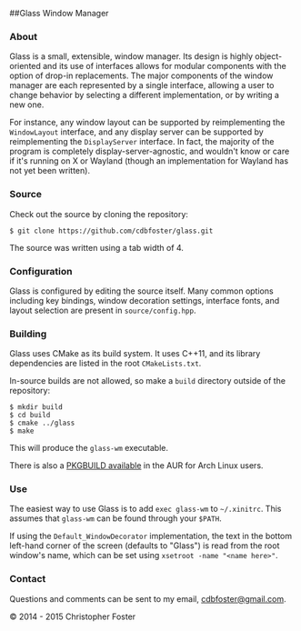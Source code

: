 ##Glass Window Manager

### About
Glass is a small, extensible, window manager.  Its design is highly object-oriented and its use of interfaces allows for modular components with the option of drop-in replacements.  The major components of the window manager are each represented by a single interface, allowing a user to change behavior by selecting a different implementation, or by writing a new one.

For instance, any window layout can be supported by reimplementing the `WindowLayout` interface, and any display server can be supported by reimplementing the `DisplayServer` interface.  In fact, the majority of the program is completely display-server-agnostic, and wouldn't know or care if it's running on X or Wayland (though an implementation for Wayland has not yet been written).

### Source
Check out the source by cloning the repository:

    $ git clone https://github.com/cdbfoster/glass.git

The source was written using a tab width of 4.

### Configuration
Glass is configured by editing the source itself.  Many common options including key bindings, window decoration settings, interface fonts, and layout selection are present in `source/config.hpp`.

### Building
Glass uses CMake as its build system.  It uses C++11, and its library dependencies are listed in the root `CMakeLists.txt`.

In-source builds are not allowed, so make a `build` directory outside of the repository:

    $ mkdir build
    $ cd build
    $ cmake ../glass
    $ make

This will produce the `glass-wm` executable.

There is also a [PKGBUILD available](https://aur.archlinux.org/packages/glass-wm-git/) in the AUR for Arch Linux users.

### Use
The easiest way to use Glass is to add `exec glass-wm` to `~/.xinitrc`.  This assumes that `glass-wm` can be found through your `$PATH`.

If using the `Default_WindowDecorator` implementation, the text in the bottom left-hand corner of the screen (defaults to "Glass") is read from the root window's name, which can be set using `xsetroot -name "<name here>"`.

### Contact
Questions and comments can be sent to my email, cdbfoster@gmail.com.

© 2014 - 2015 Christopher Foster
